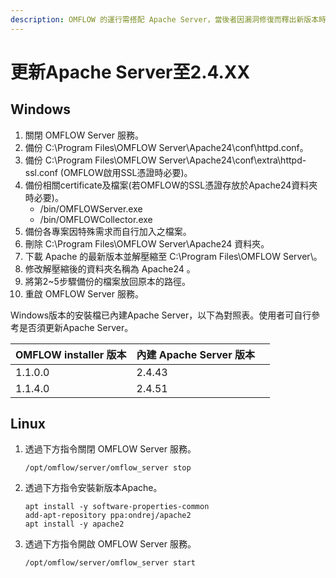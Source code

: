 ```yaml
---
description: OMFLOW 的運行需搭配 Apache Server，當後者因漏洞修復而釋出新版本時。理應同步進行更新，以下介紹更新步驟：
---
```


# 更新Apache Server至2.4.XX

## Windows

1. 關閉 OMFLOW Server 服務。&#x20;
2. 備份 C:\Program Files\OMFLOW Server\Apache24\conf\httpd.conf。
3. 備份 C:\Program Files\OMFLOW Server\Apache24\conf\extra\httpd-ssl.conf (OMFLOW啟用SSL憑證時必要)。 &#x20;
4. 備份相關certificate及檔案(若OMFLOW的SSL憑證存放於Apache24資料夾時必要)。&#x20;
   * /bin/OMFLOWServer.exe
   * /bin/OMFLOWCollector.exe
5. 備份各專案因特殊需求而自行加入之檔案。
6. 刪除 C:\Program Files\OMFLOW Server\Apache24 資料夾。
7. 下載 Apache 的最新版本並解壓縮至 C:\Program Files\OMFLOW Server\。
8. 修改解壓縮後的資料夾名稱為 Apache24 。
9. 將第2\~5步驟備份的檔案放回原本的路徑。
10. 重啟 OMFLOW Server 服務。

Windows版本的安裝檔已內建Apache Server，以下為對照表。使用者可自行參考是否須更新Apache Server。

<table><thead><tr><th>OMFLOW installer 版本</th><th>內建 Apache Server 版本</th><th data-hidden></th></tr></thead><tbody><tr><td>1.1.0.0</td><td>2.4.43</td><td></td></tr><tr><td>1.1.4.0</td><td>2.4.51</td><td></td></tr></tbody></table>



## **Linux**

1.  透過下方指令關閉 OMFLOW Server 服務。&#x20;

    ```
    /opt/omflow/server/omflow_server stop
    ```
2.  透過下方指令安裝新版本Apache。

    ```
    apt install -y software-properties-common
    add-apt-repository ppa:ondrej/apache2
    apt install -y apache2
    ```
3.  透過下方指令開啟 OMFLOW Server 服務。

    ```
    /opt/omflow/server/omflow_server start
    ```


